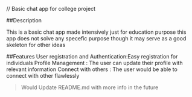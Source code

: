 // Basic chat app for college project 

##Description 

This is a basic chat app made intensively just for education purpose this app does not solve any specefic purpose though it may serve as a good skeleton for other ideas 

##Features 
User registration and Authentication:Easy registration for individuals 
Profile Management : The user can update their profile with relevant information
Connect with others : The user would be able to connect with other flawlessly 

>Would Update README.md with more info in the future